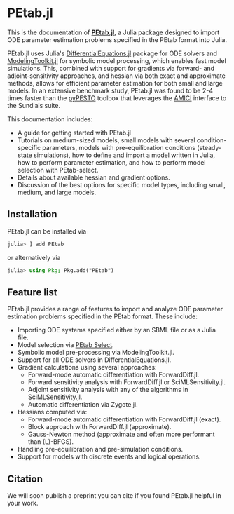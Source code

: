 # PEtab.jl

This is the documentation of [**PEtab.jl**](https://github.com/sebapersson/PEtab.jl), a Julia package designed to import ODE parameter estimation problems specified in the PEtab format into Julia.

PEtab.jl uses Julia's [DifferentialEquations.jl](https://github.com/SciML/DifferentialEquations.jl) package for ODE solvers and [ModelingToolkit.jl](https://github.com/SciML/ModelingToolkit.jl) for symbolic model processing, which enables fast model simulations. This, combined with support for gradients via forward- and adjoint-sensitivity approaches, and hessian via both exact and approximate methods, allows for efficient parameter estimation for both small and large models. In an extensive benchmark study, PEtab.jl was found to be 2-4 times faster than the [pyPESTO](https://github.com/ICB-DCM/pyPESTO) toolbox that leverages the [AMICI](https://github.com/AMICI-dev/AMICI) interface to the Sundials suite.

This documentation includes:

* A guide for getting started with PEtab.jl
* Tutorials on medium-sized models, small models with several condition-specific parameters, models with pre-equilibration conditions (steady-state simulations), how to define and import a model written in Julia, how to perform parameter estimation, and how to perform model selection with PEtab-select.
* Details about available hessian and gradient options.
* Discussion of the best options for specific model types, including small, medium, and large models.

## Installation

PEtab.jl can be installed via

```julia
julia> ] add PEtab
```

or alternatively via

```julia
julia> using Pkg; Pkg.add("PEtab")
```

## Feature list

PEtab.jl provides a range of features to import and analyze ODE parameter estimation problems specified in the PEtab format. These include:

* Importing ODE systems specified either by an SBML file or as a Julia file.
* Model selection via [PEtab Select](https://github.com/PEtab-dev/petab_select).
* Symbolic model pre-processing via ModelingToolkit.jl.
* Support for all ODE solvers in DifferentialEquations.jl.
* Gradient calculations using several approaches:
    * Forward-mode automatic differentiation with ForwardDiff.jl.
    * Forward sensitivity analysis with ForwardDiff.jl or SciMLSensitivity.jl.
    * Adjoint sensitivity analysis with any of the algorithms in SciMLSensitivity.jl.
    * Automatic differentiation via Zygote.jl.
* Hessians computed via:
    * Forward-mode automatic differentiation with ForwardDiff.jl (exact).
    * Block approach with ForwardDiff.jl (approximate).
    * Gauss-Newton method (approximate and often more performant than (L)-BFGS).
* Handling pre-equilibration and pre-simulation conditions.
* Support for models with discrete events and logical operations.

## Citation

We will soon publish a preprint you can cite if you found PEtab.jl helpful in your work.
